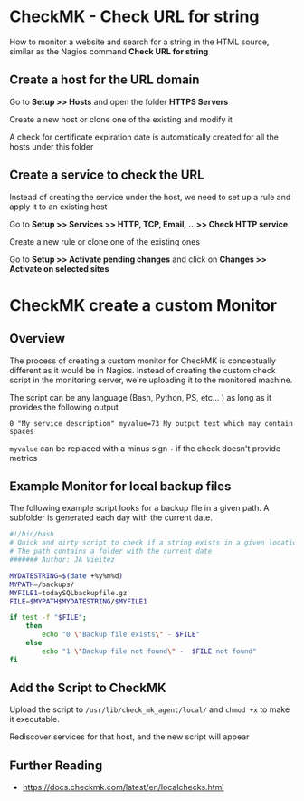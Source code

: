 # CheckMK - Check URL for string

How to monitor a website and search for a string in the HTML source, similar as the Nagios command **Check URL for string**

## Create a host for the URL domain

Go to **Setup >> Hosts** and open the folder **HTTPS Servers**

Create a new host or clone one of the existing and modify it

A check for certificate expiration date is automatically created for all the hosts under this folder

## Create a service to check the URL

Instead of creating the service under the host, we need to set up a rule and apply it to an existing host

Go to **Setup >> Services >> HTTP, TCP, Email, ...>> Check HTTP service**

Create a new rule or clone one of the existing ones

Go to **Setup >> Activate pending changes** and click on **Changes >> Activate on selected sites**

# CheckMK create a custom Monitor 

## Overview
The process of creating a custom monitor for CheckMK is conceptually  different as it would be in Nagios. Instead of creating the custom check script in the monitoring server, we're uploading it to the monitored machine.

The script can be any language (Bash, Python, PS, etc... ) as long as it provides the following output
```
0 "My service description" myvalue=73 My output text which may contain spaces
```
`myvalue` can be replaced with a minus sign `-` if the check doesn't provide metrics

## Example Monitor for local backup files

The following example script looks for a backup file in a given path. A subfolder is generated each day with the current date.

```bash
#!/bin/bash
# Quick and dirty script to check if a string exists in a given location
# The path contains a folder with the current date
####### Author: JA Vieitez

MYDATESTRING=$(date +%y%m%d)
MYPATH=/backups/
MYFILE1=todaySQLbackupfile.gz
FILE=$MYPATH$MYDATESTRING/$MYFILE1

if test -f "$FILE"; 
	then
		echo "0 \"Backup file exists\" - $FILE"
	else
		echo "1 \"Backup file not found\" -  $FILE not found"
fi
```

## Add the Script to CheckMK

Upload the script to `/usr/lib/check_mk_agent/local/` and `chmod +x` to make it executable.

Rediscover services for that host, and the new script will appear

## Further Reading

* https://docs.checkmk.com/latest/en/localchecks.html
